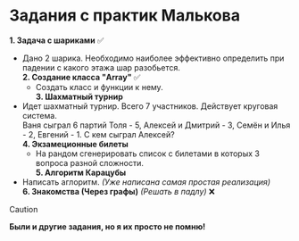# Задания с практик Малькова  
**1. Задача с шариками** ✅
  - Дано 2 шарика. Необходимо наиболее эффективно определить при падении с какого этажа шар разобьется.  
**2. Создание класса "Array"** ✅
    - Создать класс и функции к нему.  
**3. Шахматный турнир**
  - Идет шахматный турнир. Всего 7 участников. Действует круговая система.  
    Ваня сыграл 6 партий Толя - 5, Алексей и Дмитрий - 3, Семён и Илья - 2, Евгений - 1.  С кем сыграл Алексей?  
**4. Экзамеционные билеты**  
    - На рандом сгенерировать список с билетами в которых 3 вопроса разной сложности.  
**5. Алгоритм Карацубы**  
  - Написать аглоритм. *(Уже написана самая простая реализация)*  
**6. Знакомства (Через графы)** *(Решать в падлу)* ❌  
  
> [!CAUTION]
> **Были и другие задания, но я их просто не помню!**
